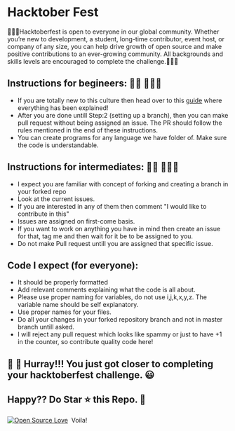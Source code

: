 # Hacktober Fest 
🙅🏼‍♂️Hacktoberfest is open to everyone in our global community. Whether you’re new to development, a student, long-time contributor, event host, or company of any size, you can help drive growth of open source and make positive contributions to an ever-growing community. All backgrounds and skills levels are encouraged to complete the challenge.🙅🏼‍♂️

## Instructions for begineers: 🙅🏼 🙅🏼‍♂️
- If you are totally new to this culture then head over to this [guide](contributing.md) where everything has been explained!
- After you are done untill Step:2 (setting up a branch), then you can make pull request without being assigned an issue. The PR should follow the rules mentioned in the end of these instructions.
- You can create programs for any language we have folder of. Make sure the code is understandable.

## Instructions for intermediates: 🙅🏼 🙅🏼‍♂️
- I expect you are familiar with concept of forking and creating a branch in your forked repo
- Look at the current issues.
- If you are interested in any of them then comment "I would like to contribute in this"
- Issues are assigned on first-come basis.
- If you want to work on anything you have in mind then create an issue for that, tag me and then wait for it be to be assigned to you. 
- Do not make Pull request untill you are assigned that specific issue.

## Code I expect (for everyone):
- It should be properly formatted
- Add relevant comments explaining what the code is all about.
- Please use proper naming for variables, do not use i,j,k,x,y,z. The variable name should be self explanatory.
- Use proper names for your files.
- Do all your changes in your forked repository branch and not in master branch untill asked.
- I will reject any pull request which looks like spammy or just to have +1 in the counter, so contribute quality code here!

## 👑 👑 Hurray!!! You just got closer to completing your hacktoberfest challenge. 😃

## Happy?? Do Star ⭐ this Repo. 🤩


[![Open Source Love](https://badges.frapsoft.com/os/v1/open-source.svg?v=102)](https://hacktoberfest.netlify.com/)&nbsp;
Voila!
